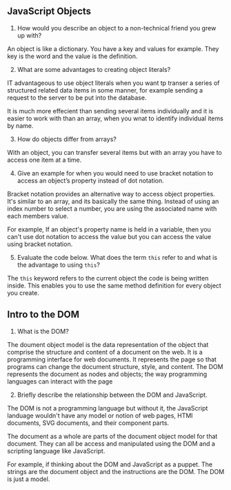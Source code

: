 ## JavaScript Objects

1. How would you describe an object to a non-technical friend you grew up with?

An object is like a dictionary. You have a key and values for example. They key is the word and the value is the definition. 

2. What are some advantages to creating object literals?

IT advantageous to use object literals when you want tp transer a series of structured related data items in some manner, for example sending a request to the server to be put into the database. 

It is much more effecient than sending several items individually and it is easier to work with than an array, when you wnat to identify individual items by name. 

3. How do objects differ from arrays?

With an object, you can transfer several items but with an array you have to access one item at a time. 

4. Give an example for when you would need to use bracket notation to access an object’s property instead of dot notation.

Bracket notation provides an alternative way to access object properties. It's similar to an array, and its basically the same thing. Instead of using an index number to select a number, you are using the associated name with each members value. 

For example, If an object's property name is held in a variable, then you can't use dot notation to access the value but you can access the value using bracket notation.

5. Evaluate the code below. What does the term `this` refer to and what is the advantage to using `this`?

The `this` keyword refers to the current object the code is being written inside. This enables you to use the same method definition for every object you create. 

## Intro to the DOM

1. What is the DOM?

The doument object model is the data representation of the object that comprise the structure and content of a document on the web.  It is a programming interface for web documents. It represents the page so that programs can change the document structure, style, and content. The DOM represents the document as nodes and objects; the way programming languages can interact with the page 

2. Briefly describe the relationship between the DOM and JavaScript.

The DOM is not a programming language but without it, the JavaScript landuage wouldn't have any model or notion of web pages, HTMl documents, SVG documents, and their component parts. 

The document as a whole are parts of the document object model for that document. They can all be access and manipulated using the DOM and a scripting language like JavaScript. 

For example, if thinking about the DOM and JavaScript as a puppet. The strings are the document object and the instructions are the DOM. The DOM is just a model. 